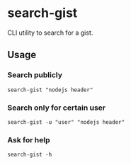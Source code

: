 # search-gist

CLI utility to search for a gist.

## Usage

### Search publicly

```
search-gist "nodejs header"
```

### Search only for certain user

```
search-gist -u "user" "nodejs header"
```

### Ask for help

```
search-gist -h
```

